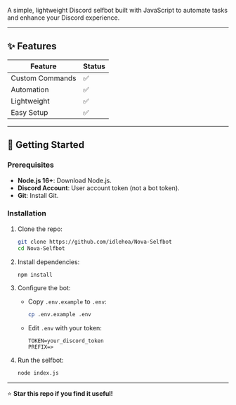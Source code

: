 A simple, lightweight Discord selfbot built with JavaScript to automate tasks and enhance your Discord experience.

---

## ✨ Features

| Feature | Status |
| --- | --- |
| Custom Commands | ✅ |
| Automation | ✅ |
| Lightweight | ✅ |
| Easy Setup | ✅ |

---

## 🚀 Getting Started

### Prerequisites

- **Node.js 16+**: Download Node.js.
- **Discord Account**: User account token (not a bot token).
- **Git**: Install Git.

### Installation

1. Clone the repo:

   ```bash
   git clone https://github.com/idlehoa/Nova-Selfbot
   cd Nova-Selfbot
   ```

2. Install dependencies:

   ```bash
   npm install
   ```

3. Configure the bot:

   - Copy `.env.example` to `.env`:

     ```bash
     cp .env.example .env
     ```

   - Edit `.env` with your token:

     ```env
     TOKEN=your_discord_token
     PREFIX=>
     ```

4. Run the selfbot:

   ```bash
   node index.js
   ```

---


⭐ **Star this repo if you find it useful!**
